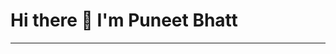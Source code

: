 #                                                                    Hi there 👋 I'm Puneet Bhatt
---

<!--
**codydeny/codydeny** is a ✨ _special_ ✨ repository because its `README.md` (this file) appears on your GitHub profile.


 🔭 I’m currently working on [intwiff](https://intwiff.com)
 📫 How to reach me: puneetbhatt2000@gmail.com

